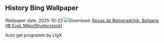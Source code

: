 ## History Bing Wallpaper
Wallpaper date: 2025-10-22
![](https://www.bing.com/th?id=OHR.BulgariaRocks_ES-ES9951900468_UHD.jpg&w=1000)Download: [Rocas de Belogradchik, Bulgaria (© EvaL Miko/Shutterstock)](https://www.bing.com/th?id=OHR.BulgariaRocks_ES-ES9951900468_UHD.jpg)

Auto get programm by LtgX
